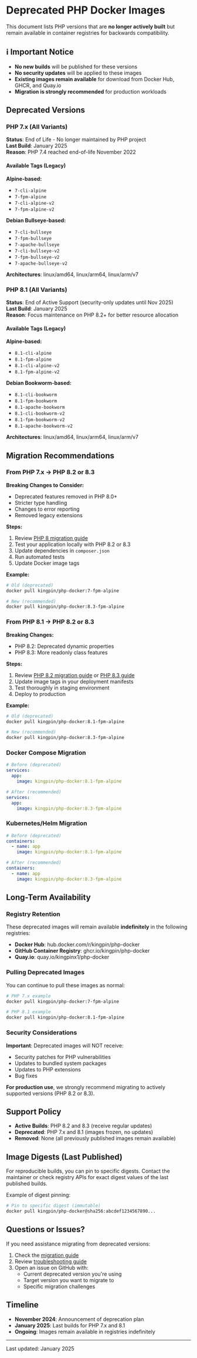 # Deprecated PHP Docker Images

This document lists PHP versions that are **no longer actively built** but remain available in container registries for backwards compatibility.

## ℹ️ Important Notice

- **No new builds** will be published for these versions
- **No security updates** will be applied to these images
- **Existing images remain available** for download from Docker Hub, GHCR, and Quay.io
- **Migration is strongly recommended** for production workloads

## Deprecated Versions

### PHP 7.x (All Variants)

**Status**: End of Life - No longer maintained by PHP project  
**Last Build**: January 2025  
**Reason**: PHP 7.4 reached end-of-life November 2022

#### Available Tags (Legacy)

**Alpine-based:**
- `7-cli-alpine`
- `7-fpm-alpine`
- `7-cli-alpine-v2`
- `7-fpm-alpine-v2`

**Debian Bullseye-based:**
- `7-cli-bullseye`
- `7-fpm-bullseye`
- `7-apache-bullseye`
- `7-cli-bullseye-v2`
- `7-fpm-bullseye-v2`
- `7-apache-bullseye-v2`

**Architectures**: linux/amd64, linux/arm64, linux/arm/v7

### PHP 8.1 (All Variants)

**Status**: End of Active Support (security-only updates until Nov 2025)  
**Last Build**: January 2025  
**Reason**: Focus maintenance on PHP 8.2+ for better resource allocation

#### Available Tags (Legacy)

**Alpine-based:**
- `8.1-cli-alpine`
- `8.1-fpm-alpine`
- `8.1-cli-alpine-v2`
- `8.1-fpm-alpine-v2`

**Debian Bookworm-based:**
- `8.1-cli-bookworm`
- `8.1-fpm-bookworm`
- `8.1-apache-bookworm`
- `8.1-cli-bookworm-v2`
- `8.1-fpm-bookworm-v2`
- `8.1-apache-bookworm-v2`

**Architectures**: linux/amd64, linux/arm64, linux/arm/v7

## Migration Recommendations

### From PHP 7.x → PHP 8.2 or 8.3

**Breaking Changes to Consider:**
- Deprecated features removed in PHP 8.0+
- Stricter type handling
- Changes to error reporting
- Removed legacy extensions

**Steps:**
1. Review [PHP 8 migration guide](https://www.php.net/manual/en/migration80.php)
2. Test your application locally with PHP 8.2 or 8.3
3. Update dependencies in `composer.json`
4. Run automated tests
5. Update Docker image tags

**Example:**
```bash
# Old (deprecated)
docker pull kingpin/php-docker:7-fpm-alpine

# New (recommended)
docker pull kingpin/php-docker:8.3-fpm-alpine
```

### From PHP 8.1 → PHP 8.2 or 8.3

**Breaking Changes:**
- PHP 8.2: Deprecated dynamic properties
- PHP 8.3: More readonly class features

**Steps:**
1. Review [PHP 8.2 migration guide](https://www.php.net/manual/en/migration82.php) or [PHP 8.3 guide](https://www.php.net/manual/en/migration83.php)
2. Update image tags in your deployment manifests
3. Test thoroughly in staging environment
4. Deploy to production

**Example:**
```bash
# Old (deprecated)
docker pull kingpin/php-docker:8.1-fpm-alpine

# New (recommended)
docker pull kingpin/php-docker:8.3-fpm-alpine
```

### Docker Compose Migration

```yaml
# Before (deprecated)
services:
  app:
    image: kingpin/php-docker:8.1-fpm-alpine

# After (recommended)
services:
  app:
    image: kingpin/php-docker:8.3-fpm-alpine
```

### Kubernetes/Helm Migration

```yaml
# Before (deprecated)
containers:
  - name: app
    image: kingpin/php-docker:8.1-fpm-alpine

# After (recommended)
containers:
  - name: app
    image: kingpin/php-docker:8.3-fpm-alpine
```

## Long-Term Availability

### Registry Retention

These deprecated images will remain available **indefinitely** in the following registries:
- **Docker Hub**: hub.docker.com/r/kingpin/php-docker
- **GitHub Container Registry**: ghcr.io/kingpin/php-docker
- **Quay.io**: quay.io/kingpinx1/php-docker

### Pulling Deprecated Images

You can continue to pull these images as normal:

```bash
# PHP 7.x example
docker pull kingpin/php-docker:7-fpm-alpine

# PHP 8.1 example
docker pull kingpin/php-docker:8.1-fpm-alpine
```

### Security Considerations

**Important**: Deprecated images will NOT receive:
- Security patches for PHP vulnerabilities
- Updates to bundled system packages
- Updates to PHP extensions
- Bug fixes

**For production use**, we strongly recommend migrating to actively supported versions (PHP 8.2 or 8.3).

## Support Policy

- **Active Builds**: PHP 8.2 and 8.3 (receive regular updates)
- **Deprecated**: PHP 7.x and 8.1 (images frozen, no updates)
- **Removed**: None (all previously published images remain available)

## Image Digests (Last Published)

For reproducible builds, you can pin to specific digests. Contact the maintainer or check registry APIs for exact digest values of the last published builds.

Example of digest pinning:
```bash
# Pin to specific digest (immutable)
docker pull kingpin/php-docker@sha256:abcdef1234567890...
```

## Questions or Issues?

If you need assistance migrating from deprecated versions:

1. Check the [migration guide](migration.md)
2. Review [troubleshooting guide](troubleshooting.md)
3. Open an issue on GitHub with:
   - Current deprecated version you're using
   - Target version you want to migrate to
   - Specific migration challenges

## Timeline

- **November 2024**: Announcement of deprecation plan
- **January 2025**: Last builds for PHP 7.x and 8.1
- **Ongoing**: Images remain available in registries indefinitely

---

Last updated: January 2025
